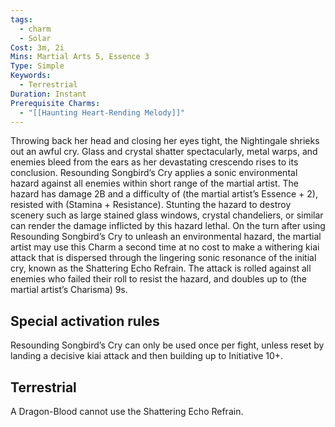 ```yaml
---
tags:
  - charm
  - Solar
Cost: 3m, 2i
Mins: Martial Arts 5, Essence 3
Type: Simple
Keywords:
  - Terrestrial
Duration: Instant
Prerequisite Charms:
  - "[[Haunting Heart-Rending Melody]]"
---
```

Throwing back her head and closing her eyes tight, the Nightingale shrieks out an awful cry. Glass and crystal shatter spectacularly, metal warps, and enemies bleed from the ears as her devastating crescendo rises to its conclusion. Resounding Songbird’s Cry applies a sonic environmental hazard against all enemies within short range of the martial artist. The hazard has damage 2B and a difficulty of (the martial artist’s Essence + 2), resisted with (Stamina + Resistance). Stunting the hazard to destroy scenery such as large stained glass windows, crystal chandeliers, or similar can render the damage inflicted by this hazard lethal. On the turn after using Resounding Songbird’s Cry to unleash an environmental hazard, the martial artist may use this Charm a second time at no cost to make a withering kiai attack that is dispersed through the lingering sonic resonance of the initial cry, known as the Shattering Echo Refrain. The attack is rolled against all enemies who failed their roll to resist the hazard, and doubles up to (the martial artist’s Charisma) 9s. 

## Special activation rules

Resounding Songbird’s Cry can only be used once per fight, unless reset by landing a decisive kiai attack and then building up to Initiative 10+. 

## Terrestrial

A Dragon-Blood cannot use the Shattering Echo Refrain.